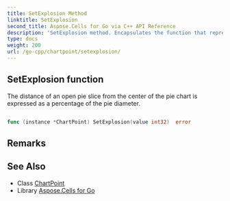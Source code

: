 ```yaml
---
title: SetExplosion Method 
linktitle: SetExplosion
second_title: Aspose.Cells for Go via C++ API Reference
description: 'SetExplosion method. Encapsulates the function that represents setexplosion in Go.'
type: docs
weight: 200
url: /go-cpp/chartpoint/setexplosion/
---
```


## SetExplosion function

The distance of an open pie slice from the center of the pie chart is expressed as a percentage of the pie diameter.

```go

func (instance *ChartPoint) SetExplosion(value int32)  error

```

## Remarks


## See Also

* Class [ChartPoint](../)
* Library [Aspose.Cells for Go](../../)

